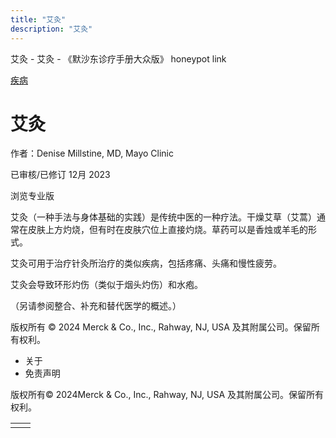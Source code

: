 ```yaml
---
title: "艾灸"
description: "艾灸"
---
```


﻿艾灸 \- 艾灸 \- 《默沙东诊疗手册大众版》 honeypot link



[疾病](https://www.merckmanuals.com/home/resourcespages/healthyliving_rel2.3)

# 艾灸

作者：Denise Millstine, MD, Mayo Clinic

已审核/已修订 12月 2023

浏览专业版

艾灸（一种手法与身体基础的实践）是传统中医的一种疗法。干燥艾草（艾蒿）通常在皮肤上方灼烧，但有时在皮肤穴位上直接灼烧。草药可以是香烛或羊毛的形式。

艾灸可用于治疗针灸所治疗的类似疾病，包括疼痛、头痛和慢性疲劳。

艾灸会导致环形灼伤（类似于烟头灼伤）和水疱。

（另请参阅整合、补充和替代医学的概述。）



版权所有 © 2024
Merck & Co., Inc., Rahway, NJ, USA 及其附属公司。保留所有权利。

- 关于
- 免责声明

版权所有© 2024Merck & Co., Inc., Rahway, NJ, USA 及其附属公司。保留所有权利。

|     |     |
| --- | --- |
|  |  |
